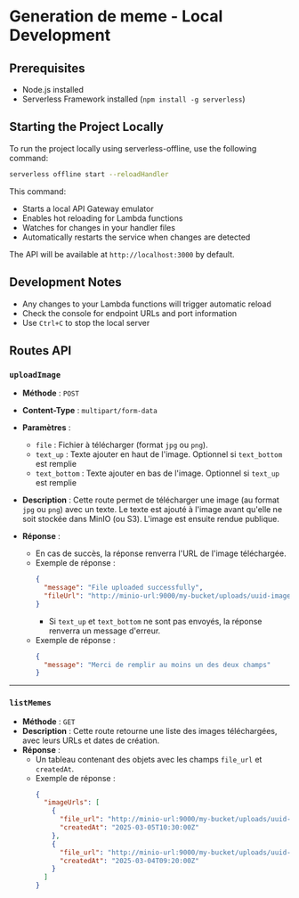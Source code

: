 # Generation de meme - Local Development

## Prerequisites
- Node.js installed
- Serverless Framework installed (`npm install -g serverless`)

## Starting the Project Locally

To run the project locally using serverless-offline, use the following command:

```bash
serverless offline start --reloadHandler
```

This command:
- Starts a local API Gateway emulator
- Enables hot reloading for Lambda functions
- Watches for changes in your handler files
- Automatically restarts the service when changes are detected

The API will be available at `http://localhost:3000` by default.

## Development Notes
- Any changes to your Lambda functions will trigger automatic reload
- Check the console for endpoint URLs and port information
- Use `Ctrl+C` to stop the local server


## Routes API

### `uploadImage`
- **Méthode** : `POST`
- **Content-Type** : `multipart/form-data`
- **Paramètres** :
  - `file` : Fichier à télécharger (format `jpg` ou `png`).
  - `text_up` : Texte ajouter en haut de l'image. Optionnel si `text_bottom` est remplie
  - `text_bottom` : Texte ajouter en bas de l'image. Optionnel si `text_up` est remplie
- **Description** : Cette route permet de télécharger une image (au format `jpg` ou `png`) avec un texte. Le texte est ajouté à l'image avant qu'elle ne soit stockée dans MinIO (ou S3). L'image est ensuite rendue publique.

- **Réponse** : 
  - En cas de succès, la réponse renverra l'URL de l'image téléchargée.
  - Exemple de réponse :
    ```json
    {
      "message": "File uploaded successfully",
      "fileUrl": "http://minio-url:9000/my-bucket/uploads/uuid-image1.jpg"
    }
    ```
    - Si `text_up` et `text_bottom` ne sont pas envoyés, la réponse renverra un message d'erreur.
  - Exemple de réponse :
    ```json
    {
      "message": "Merci de remplir au moins un des deux champs" 
    }
    ```

---

### `listMemes`
- **Méthode** : `GET`
- **Description** : Cette route retourne une liste des images téléchargées, avec leurs URLs et dates de création.
- **Réponse** : 
  - Un tableau contenant des objets avec les champs `file_url` et `createdAt`.
  - Exemple de réponse :
    ```json
    {
      "imageUrls": [
        {
          "file_url": "http://minio-url:9000/my-bucket/uploads/uuid-image1.jpg",
          "createdAt": "2025-03-05T10:30:00Z"
        },
        {
          "file_url": "http://minio-url:9000/my-bucket/uploads/uuid-image2.jpg",
          "createdAt": "2025-03-04T09:20:00Z"
        }
      ]
    }
    ```

